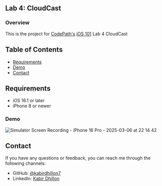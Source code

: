 ## Lab 4: CloudCast

### Overview

This is the project for [CodePath's](https://www.codepath.org) [iOS 101](https://www.codepath.org/courses/ios-development) Lab 4 CloudCast

## Table of Contents

- [Requirements](#requirements)
- [Demo](#demo)
- [Contact](#contact)

## Requirements

- iOS 16.1 or later
- iPhone 8 or newer

### Demo
![Simulator Screen Recording - iPhone 16 Pro - 2025-03-06 at 22 14 42](https://github.com/user-attachments/assets/ddd6a5d0-5928-4968-ad23-b2dcefbb8a20)

## Contact

If you have any questions or feedback, you can reach me through the following channels:

- GitHub: [@kabirdhillon7](https://github.com/kabirdhillon7)
- LinkedIn: [Kabir Dhillon](https://www.linkedin.com/in/kabirdhillon/)
